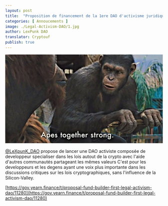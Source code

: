 ```yaml
---
layout: post
title:  "Proposition de financement de la 1ere DAO d'activisme juridique"
categories: [ Annoucements ]
image: ./Legal-Activism-DAO/1.jpg
author: LexPunk DAO
translator: Cryptouf
publish: true
---
```


![](1.jpg)

[@LeXpunK_DAO](https://twitter.com/LeXpunK_DAO) propose de lancer une DAO activiste composée de developpeur specialiser dans les lois autout de la crypto avec l'aide d'autres communautés partageant les mêmes valeurs 
C'est pour les developpeurs et les degens ayant une voix plus importante dans les discussions critiques sur les lois cryptographiques, sans l'influence de la Silicon-Valley.

[https://gov.yearn.finance/t/proposal-fund-builder-first-legal-activism-dao/11280](https://gov.yearn.finance/t/proposal-fund-builder-first-legal-activism-dao/11280)

